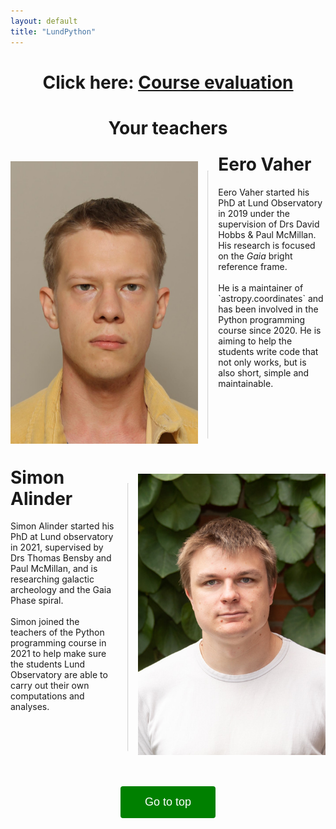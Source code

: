 ```yaml
---
layout: default
title: "LundPython"
---
```

<style>
intro {
	max-width: 14cm;
    height= 20cm;
    border: 0px;
}
div.vertical-line{
	width: 0px; /* Use only border style */
	height: 100%;
	float: right;
    opacity: 40%;
	border: 1px inset; /* This is default border style for <hr> tag */
    margin-right: 0.4cm;
    margin-left: 0.4cm;
    margin-top: 0.4cm;
}
#myBtn {
  font-size: 18px;
  border: none;
  outline: none;
  background-color: green;
  color: white;
  cursor: pointer;
  padding: 15px;
  border-radius: 4px;
  width: 4cm;
}

#myBtn:hover {
  background-color: #555;
}
</style>
<script>
function topFunction() {
  document.body.scrollTop = 0;
  document.documentElement.scrollTop = 0;
}
</script>
<h1><center>Click here: <a href="https://forms.gle/dsvcNEhtgBos1dWe7">Course evaluation</a></center></h1>
<h1><center>Your teachers </center></h1><br>
<intro>
    <img align=left width=300 src="imgs/eero.jpeg">
    <div class="vertical-line" style="height: 11.3cm; float:left"></div>
    <h1 style="margin-top:-0.3cm">Eero Vaher</h1>
    Eero Vaher started his PhD at Lund Observatory in 2019 under the supervision of Drs David Hobbs & Paul McMillan.
    His research is focused on the <i>Gaia</i> bright reference frame.<br>
    <br>
    He is a maintainer of `astropy.coordinates` and has been involved in the Python programming course since 2020.
    He is aiming to help the students write code that not only works, but is also short, simple and maintainable.
    <br>
    <br>
    <br>
    <br>
    <br>
    <br>
    <br>
    <br>
</intro>
<br>

<intro>
	<img align="right" src="imgs/simon.jpeg" width=300>
    <div class="vertical-line" style="height: 11.3cm;"></div>
    <h1 style="margin-top:-0.3cm">Simon Alinder</h1>
    Simon Alinder started his PhD at Lund observatory in 2021, supervised by Drs Thomas Bensby and Paul McMillan, and is researching galactic archeology and the Gaia Phase spiral.<br>
    <br>
    Simon joined the teachers of the Python programming course in 2021 to help make sure the students Lund Observatory are able to carry out their own computations and analyses.
</intro>
<br><br><br><br><br><br><br><br>
<center><button class="btn-default" onclick="topFunction()" id="myBtn" title="Go to top">Go to top</button><center>
